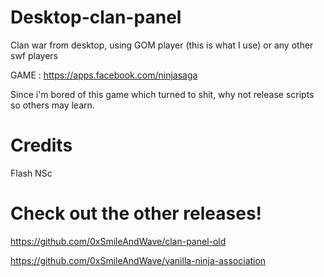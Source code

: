 # Desktop-clan-panel
Clan war from desktop, using GOM player (this is what I use) or any other swf players

GAME : https://apps.facebook.com/ninjasaga

Since i'm bored of this game which turned to shit, why not release scripts so others may learn.

# Credits
Flash NSc

# Check out the other releases!
https://github.com/0xSmileAndWave/clan-panel-old

https://github.com/0xSmileAndWave/vanilla-ninja-association

